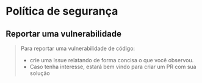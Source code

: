 # Política de segurança

## Reportar uma vulnerabilidade

> Para reportar uma vulnerabilidade de código:
> * crie uma Issue relatando de forma concisa o que você observou.
> * Caso tenha interesse, estará bem vindo para criar um PR com sua solução
